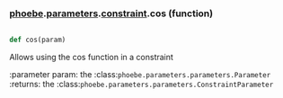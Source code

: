 ### [phoebe](phoebe.md).[parameters](phoebe.parameters.md).[constraint](phoebe.parameters.constraint.md).cos (function)


```py

def cos(param)

```



Allows using the cos function in a constraint

:parameter param: the :class:`phoebe.parameters.parameters.Parameter`
:returns: the :class:`phoebe.parameters.parameters.ConstraintParameter`

